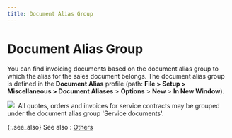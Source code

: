 ```yaml
---
title: Document Alias Group
---
```


# Document Alias Group


You can find invoicing documents based on the document alias group to  which the alias for the sales document belongs. The document alias group  is defined in the **Document Alias**  profile (path: **File &gt; Setup &gt; Miscellaneous 
 &gt; Document Aliases** > **Options**  > **New** > **In 
 New Window**).


![]({{site.sp_baseurl}}/img/example.gif)  All  quotes, orders and invoices for service contracts may be grouped under  the document alias group 'Service documents'.


{:.see_also}
See also
: [Others]({{site.sp_baseurl}}/find-utils/find-sales-docs-details/other-details/others_tab_find_sales.html)
